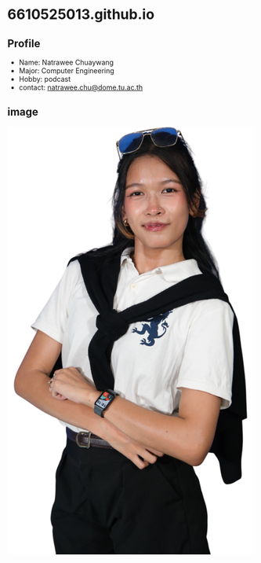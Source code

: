 # 6610525013.github.io

## Profile

- Name: Natrawee Chuaywang
- Major: Computer Engineering 
- Hobby: podcast
- contact: natrawee.chu@dome.tu.ac.th

## image
![Picture](img/natrawee.png
 "natrawee")
